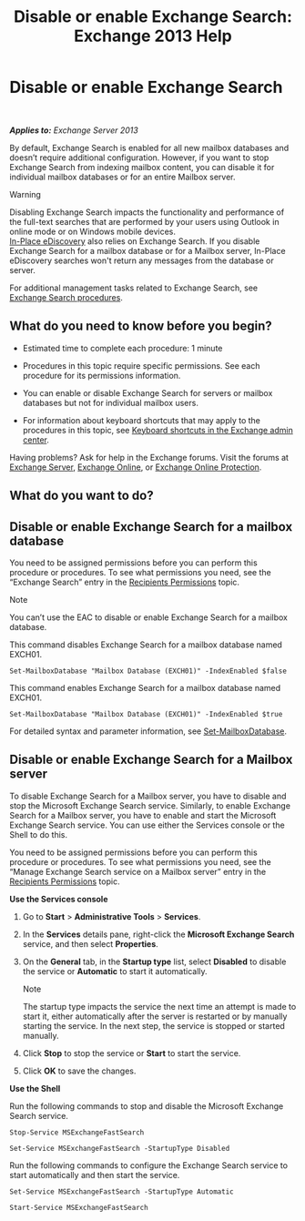 ﻿---
title: 'Disable or enable Exchange Search: Exchange 2013 Help'
TOCTitle: Disable or enable Exchange Search
ms:assetid: 195b25be-53fb-4215-90a5-04340d640bcc
ms:mtpsurl: https://technet.microsoft.com/en-us/library/Aa996416(v=EXCHG.150)
ms:contentKeyID: 51407260
ms.date: 12/09/2016
mtps_version: v=EXCHG.150
---

# Disable or enable Exchange Search

 

_**Applies to:** Exchange Server 2013_


By default, Exchange Search is enabled for all new mailbox databases and doesn’t require additional configuration. However, if you want to stop Exchange Search from indexing mailbox content, you can disable it for individual mailbox databases or for an entire Mailbox server.


> [!WARNING]
> Disabling Exchange Search impacts the functionality and performance of the full-text searches that are performed by your users using Outlook in online mode or on Windows mobile devices.<BR><A href="in-place-ediscovery-exchange-2013-help.md">In-Place eDiscovery</A> also relies on Exchange Search. If you disable Exchange Search for a mailbox database or for a Mailbox server, In-Place eDiscovery searches won't return any messages from the database or server.



For additional management tasks related to Exchange Search, see [Exchange Search procedures](exchange-search-procedures-exchange-2013-help.md).

## What do you need to know before you begin?

  - Estimated time to complete each procedure: 1 minute

  - Procedures in this topic require specific permissions. See each procedure for its permissions information.

  - You can enable or disable Exchange Search for servers or mailbox databases but not for individual mailbox users.

  - For information about keyboard shortcuts that may apply to the procedures in this topic, see [Keyboard shortcuts in the Exchange admin center](keyboard-shortcuts-in-the-exchange-admin-center-exchange-online-protection-help.md).

Having problems? Ask for help in the Exchange forums. Visit the forums at [Exchange Server](https://go.microsoft.com/fwlink/p/?linkid=60612), [Exchange Online](https://go.microsoft.com/fwlink/p/?linkid=267542), or [Exchange Online Protection](https://go.microsoft.com/fwlink/p/?linkid=285351).

## What do you want to do?

## Disable or enable Exchange Search for a mailbox database

You need to be assigned permissions before you can perform this procedure or procedures. To see what permissions you need, see the “Exchange Search” entry in the [Recipients Permissions](recipients-permissions-exchange-2013-help.md) topic.


> [!NOTE]
> You can’t use the EAC to disable or enable Exchange Search for a mailbox database.



This command disables Exchange Search for a mailbox database named EXCH01.

    Set-MailboxDatabase "Mailbox Database (EXCH01)" -IndexEnabled $false

This command enables Exchange Search for a mailbox database named EXCH01.

    Set-MailboxDatabase "Mailbox Database (EXCH01)" -IndexEnabled $true

For detailed syntax and parameter information, see [Set-MailboxDatabase](https://technet.microsoft.com/en-us/library/bb123971\(v=exchg.150\)).

## Disable or enable Exchange Search for a Mailbox server

To disable Exchange Search for a Mailbox server, you have to disable and stop the Microsoft Exchange Search service. Similarly, to enable Exchange Search for a Mailbox server, you have to enable and start the Microsoft Exchange Search service. You can use either the Services console or the Shell to do this.

You need to be assigned permissions before you can perform this procedure or procedures. To see what permissions you need, see the “Manage Exchange Search service on a Mailbox server” entry in the [Recipients Permissions](recipients-permissions-exchange-2013-help.md) topic.

**Use the Services console**

1.  Go to **Start** \> **Administrative Tools** \> **Services**.

2.  In the **Services** details pane, right-click the **Microsoft Exchange Search** service, and then select **Properties**.

3.  On the **General** tab, in the **Startup type** list, select **Disabled** to disable the service or **Automatic** to start it automatically.
    

    > [!NOTE]
    > The startup type impacts the service the next time an attempt is made to start it, either automatically after the server is restarted or by manually starting the service. In the next step, the service is stopped or started manually.



4.  Click **Stop** to stop the service or **Start** to start the service.

5.  Click **OK** to save the changes.

**Use the Shell**

Run the following commands to stop and disable the Microsoft Exchange Search service.

```
Stop-Service MSExchangeFastSearch
```

```
Set-Service MSExchangeFastSearch -StartupType Disabled
```

Run the following commands to configure the Exchange Search service to start automatically and then start the service.

```
Set-Service MSExchangeFastSearch -StartupType Automatic
```

```
Start-Service MSExchangeFastSearch
```

